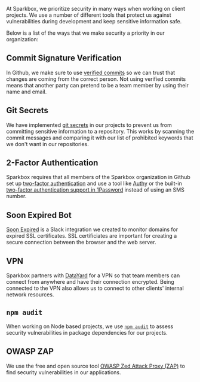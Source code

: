 At Sparkbox, we prioritize security in many ways when working on client projects. We use a number of different tools that protect us against vulnerabilities during development and keep sensitive information safe.

Below is a list of the ways that we make security a priority in our organization:

## Commit Signature Verification

In Github, we make sure to use [verified commits](https://github.com/sparkbox/standard/blob/master/security/verified-commits.md) so we can trust that changes are coming from the correct person. Not using verified commits means that another party can pretend to be a team member by using their name and email.

## Git Secrets

We have implemented [git secrets](https://github.com/sparkbox/secrets) in our projects to prevent us from committing sensitive information to a repository. This works by scanning the commit messages and comparing it with our list of prohibited keywords that we don't want in our repositories.

## 2-Factor Authentication

Sparkbox requires that all members of the Sparkbox organization in Github set up [two-factor authentication](https://github.com/sparkbox/standard/blob/master/security/two-factor-authentication.md) and use a tool like [Authy](https://authy.com/) or the built-in [two-factor authentication support in 1Password](https://support.1password.com/one-time-passwords/) instead of using an SMS number.

## Soon Expired Bot

[Soon Expired](https://github.com/sparkbox/soonexpired) is a Slack integration we created to monitor domains for expired SSL certificates. SSL certificiates are important for creating a secure connection between the browser and the web server.

## VPN

Sparkbox partners with [DataYard](https://datayard.us) for a VPN so that team members can connect from anywhere and have their connection encrypted. Being connected to the VPN also allows us to connect to other clients' internal network resources.

## `npm audit`

When working on Node based projects, we use [`npm audit`](https://docs.npmjs.com/cli/audit) to assess security vulnerabilities in package dependencies for our projects.

## OWASP ZAP

We use the free and open source tool [OWASP Zed Attack Proxy (ZAP)](https://www.zaproxy.org/) to find security vulnerabilities in our applications.

